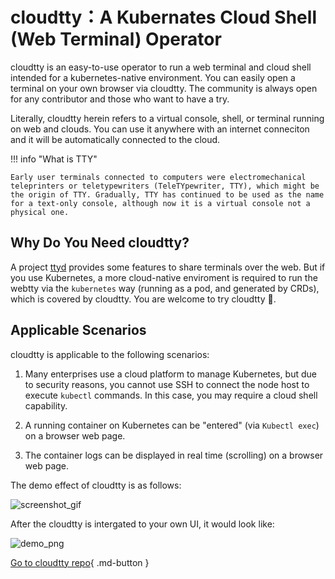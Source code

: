 # cloudtty：A Kubernates Cloud Shell (Web Terminal) Operator

cloudtty is an easy-to-use operator to run a web terminal and cloud shell intended for a kubernetes-native environment. You can easily open a terminal on your own browser via cloudtty. The community is always open for any contributor and those who want to have a try.

Literally, cloudtty herein refers to a virtual console, shell, or terminal running on web and clouds. You can use it anywhere with an internet conneciton and it will be automatically connected to the cloud.

!!! info "What is TTY"

    Early user terminals connected to computers were electromechanical teleprinters or teletypewriters (TeleTYpewriter, TTY), which might be the origin of TTY. Gradually, TTY has continued to be used as the name for a text-only console, although now it is a virtual console not a physical one.

## Why Do You Need cloudtty?

A project [ttyd](https://github.com/tsl0922/ttyd) provides some features to share terminals over the web.
But if you use Kubernetes, a more cloud-native enviroment is required to run the webtty via the `kubernetes` way (running as a pod, and generated by CRDs),
which is covered by cloudtty. You are welcome to try cloudtty :tada:.

## Applicable Scenarios

cloudtty is applicable to the following scenarios:

1. Many enterprises use a cloud platform to manage Kubernetes, but due to security reasons,
   you cannot use SSH to connect the node host to execute `kubectl` commands.
   In this case, you may require a cloud shell capability.

2. A running container on Kubernetes can be "entered" (via `Kubectl exec`) on a browser web page.

3. The container logs can be displayed in real time (scrolling) on a browser web page.

The demo effect of cloudtty is as follows:

![screenshot_gif](https://github.com/cloudtty/cloudtty/raw/main/docs/snapshot.gif)

After the cloudtty is intergated to your own UI, it would look like:

![demo_png](https://github.com/cloudtty/cloudtty/raw/main/docs/demo.png)

[Go to cloudtty repo](https://github.com/cloudtty/cloudtty){ .md-button }
